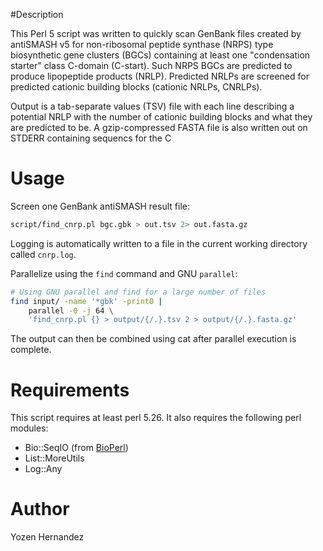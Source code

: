 #Description

This Perl 5 script was written to quickly scan GenBank files created by
antiSMASH v5 for non-ribosomal peptide synthase (NRPS) type biosynthetic gene
clusters (BGCs) containing at least one "condensation starter" class C-domain
(C-start). Such NRPS BGCs are predicted to produce lipopeptide products (NRLP).
Predicted NRLPs are screened for predicted cationic building blocks (cationic
NRLPs, CNRLPs).

Output is a tab-separate values (TSV) file with each line describing a
potential NRLP with the number of cationic building blocks and what they are
predicted to be. A gzip-compressed FASTA file is also written out on STDERR
containing sequencs for the C

# Usage

Screen one GenBank antiSMASH result file:

```bash
script/find_cnrp.pl bgc.gbk > out.tsv 2> out.fasta.gz
```

Logging is automatically written to a file in the current working directory
called `cnrp.log`.

Parallelize using the `find` command and GNU `parallel`:

```bash
# Using GNU parallel and find for a large number of files
find input/ -name '*gbk' -print0 |
    parallel -0 -j 64 \
    'find_cnrp.pl {} > output/{/.}.tsv 2 > output/{/.}.fasta.gz'
```

The output can then be combined using cat after parallel execution
is complete.

# Requirements

This script requires at least perl 5.26. It also requires the following perl modules:

- Bio::SeqIO (from [BioPerl](https://bioperl.org/))
- List::MoreUtils
- Log::Any

# Author

Yozen Hernandez <yzhernand at gmail dot com>

